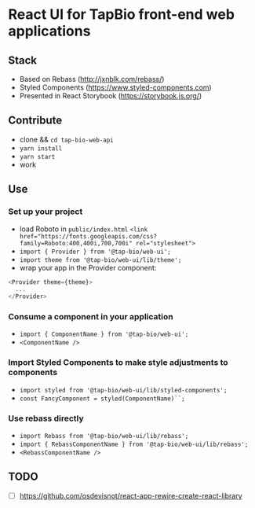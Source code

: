 # React UI for TapBio front-end web applications

## Stack

- Based on Rebass (http://jxnblk.com/rebass/)
- Styled Components (https://www.styled-components.com)
- Presented in React Storybook (https://storybook.js.org/)

## Contribute

- clone && `cd tap-bio-web-api`
- `yarn install`
- `yarn start`
- work

## Use

### Set up your project

- load Roboto in `public/index.html` `<link href="https://fonts.googleapis.com/css?family=Roboto:400,400i,700,700i" rel="stylesheet">`
- `import { Provider } from '@tap-bio/web-ui';`
- `import theme from '@tap-bio/web-ui/lib/theme';`
- wrap your app in the Provider component:

```js
<Provider theme={theme}>
  ...
</Provider>
```

### Consume a component in your application

- `import { ComponentName } from '@tap-bio/web-ui';`
- `<ComponentName />`

### Import Styled Components to make style adjustments to components

- `import styled from '@tap-bio/web-ui/lib/styled-components';`
- `const FancyComponent = styled(ComponentName)``;`

### Use rebass directly

- `import Rebass from '@tap-bio/web-ui/lib/rebass';`
- `import { RebassComponentName } from '@tap-bio/web-ui/lib/rebass';`
- `<RebassComponentName />`

## TODO

- [ ] https://github.com/osdevisnot/react-app-rewire-create-react-library
